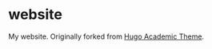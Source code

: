 # website

My website. Originally forked from [Hugo Academic Theme](https://github.com/wowchemy/starter-hugo-academic).